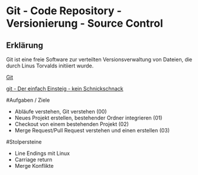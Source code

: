 # Git - Code Repository - Versionierung - Source Control

## Erklärung

Git ist eine freie Software zur verteilten Versionsverwaltung von Dateien, die durch Linus Torvalds initiiert wurde.

[Git](https://git-scm.com/)

[git - Der einfach Einsteig - kein Schnickschnack](http://rogerdudler.github.io/git-guide/index.de.html)

#Aufgaben / Ziele
- Abläufe verstehen, Git verstehen (00)
- Neues Projekt erstellen, bestehender Ordner integrieren (01)
- Checkout von einem bestehenden Projekt (02)
- Merge Request/Pull Request verstehen und einen erstellen (03) 

#Stolpersteine
- Line Endings mit Linux
- Carriage return
- Merge Konflikte 